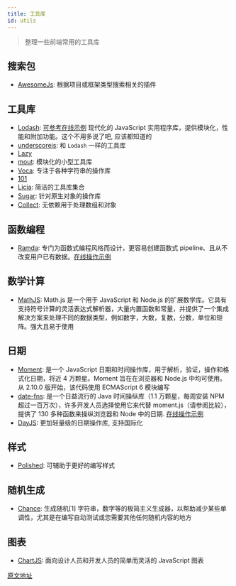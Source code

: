 ```yaml
---
title: 工具库
id: utils
---
```


> 整理一些前端常用的工具库

## 搜索包

- [AwesomeJs](https://awesomejs.dev/): 根据项目或框架类型搜索相关的插件

## 工具库

- [Lodash](https://lodash.com/): [可参考在线示例](https://bit.dev/lodash/lodash) 现代化的 JavaScript 实用程序库，提供模块化，性能和附加功能。这个不用多说了吧, 应该都知道的
- [underscorejs](https://underscorejs.org/#): 和 `Lodash` 一样的工具库
- [Lazy](http://danieltao.com/lazy.js/)
- [mout](http://moutjs.com/): 模块化的小型工具库
- [Voca](https://vocajs.com/): 专注于各种字符串的操作库
- [101](https://github.com/tjmehta/101)
- [Licia](https://licia.liriliri.io/docs_cn.html): 简洁的工具库集合
- [Sugar](https://sugarjs.com/): 针对原生对象的操作库
- [Collect](https://collect.js.org/): 无依赖用于处理数组和对象

## 函数编程

- [Ramda](https://ramda.cn/): 专门为函数式编程风格而设计，更容易创建函数式 pipeline、且从不改变用户已有数据。[在线操作示例](https://bit.dev/ramda/ramda)

## 数学计算

- [MathJS](https://mathjs.org/): Math.js 是一个用于 JavaScript 和 Node.js 的扩展数学库。它具有支持符号计算的灵活表达式解析器，大量内置函数和常量，并提供了一个集成解决方案来处理不同的数据类型，例如数字，大数，复数，分数，单位和矩阵。强大且易于使用

## 日期

- [Moment](https://momentjs.com/): 是一个 JavaScript 日期和时间操作库，用于解析，验证，操作和格式化日期，将近 4 万颗星。Moment 旨在在浏览器和 Node.js 中均可使用。从 2.10.0 版开始，该代码使用 ECMAScript 6 模块编写
- [date-fns](https://date-fns.org/): 是一个日益流行的 Java 时间操纵库（1.1 万颗星，每周安装 NPM 超过一百万次），许多开发人员选择使用它来代替 moment.js（请参阅比较），提供了 130 多种函数来操纵浏览器和 Node 中的日期. [在线操作示例](https://bit.dev/date-fns/date-fns)
- [DayJS](https://day.js.org/zh-CN/): 更加轻量级的日期操作库, 支持国际化

## 样式

- [Polished](https://polished.js.org/): 可辅助于更好的编写样式

## 随机生成

- [Chance](https://chancejs.com/index.html): 生成随机[1] 字符串，数字等的极简主义生成器，以帮助减少某些单调性，尤其是在编写自动测试或您需要其他任何随机内容的地方

## 图表

- [ChartJS](https://www.chartjs.org/): 面向设计人员和开发人员的简单而灵活的 JavaScript 图表

[原文地址](https://blog.bitsrc.io/11-javascript-utility-libraries-you-should-know-in-2018-3646fb31ade)

